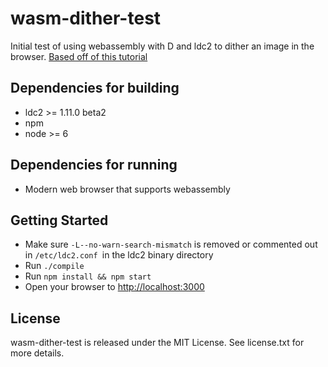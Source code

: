 # wasm-dither-test

Initial test of using webassembly with D and ldc2 to dither an image in the browser. [Based off of this tutorial](https://wiki.dlang.org/Generating_WebAssembly_with_LDC)

## Dependencies for building

* ldc2 >= 1.11.0 beta2
* npm
* node >= 6

## Dependencies for running

* Modern web browser that supports webassembly

## Getting Started

* Make sure `-L--no-warn-search-mismatch` is removed or commented out in `/etc/ldc2.conf `in the ldc2 binary directory
* Run `./compile`
* Run `npm install && npm start`
* Open your browser to [http://localhost:3000](http://localhost:3000)

## License

wasm-dither-test is released under the MIT License. See license.txt for more details.